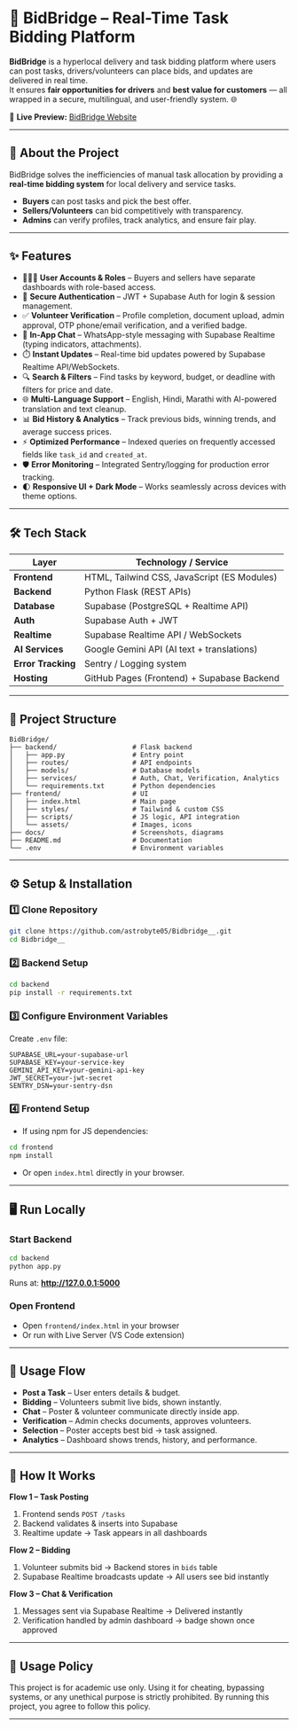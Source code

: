 # 🚚 BidBridge – Real-Time Task Bidding Platform

**BidBridge** is a hyperlocal delivery and task bidding platform where users can post tasks, drivers/volunteers can place bids, and updates are delivered in real time.  
It ensures **fair opportunities for drivers** and **best value for customers** — all wrapped in a secure, multilingual, and user-friendly system. 🌐  

🔗 **Live Preview:** [BidBridge Website](https://astrobyte05.github.io/Bidbridge__/)  

---

## 📖 About the Project

BidBridge solves the inefficiencies of manual task allocation by providing a **real-time bidding system** for local delivery and service tasks.  
- **Buyers** can post tasks and pick the best offer.  
- **Sellers/Volunteers** can bid competitively with transparency.  
- **Admins** can verify profiles, track analytics, and ensure fair play.  

---

## ✨ Features

- 🧑‍🤝‍🧑 **User Accounts & Roles** – Buyers and sellers have separate dashboards with role-based access.  
- 🔐 **Secure Authentication** – JWT + Supabase Auth for login & session management.  
- ✅ **Volunteer Verification** – Profile completion, document upload, admin approval, OTP phone/email verification, and a verified badge.  
- 💬 **In-App Chat** – WhatsApp-style messaging with Supabase Realtime (typing indicators, attachments).  
- ⏱️ **Instant Updates** – Real-time bid updates powered by Supabase Realtime API/WebSockets.  
- 🔍 **Search & Filters** – Find tasks by keyword, budget, or deadline with filters for price and date.  
- 🌐 **Multi-Language Support** – English, Hindi, Marathi with AI-powered translation and text cleanup.  
- 📊 **Bid History & Analytics** – Track previous bids, winning trends, and average success prices.  
- ⚡ **Optimized Performance** – Indexed queries on frequently accessed fields like `task_id` and `created_at`.  
- 🛡️ **Error Monitoring** – Integrated Sentry/logging for production error tracking.  
- 🌓 **Responsive UI + Dark Mode** – Works seamlessly across devices with theme options.  

---

## 🛠️ Tech Stack

| Layer            | Technology / Service                          |
|------------------|-----------------------------------------------|
| **Frontend**     | HTML, Tailwind CSS, JavaScript (ES Modules)   |
| **Backend**      | Python Flask (REST APIs)                      |
| **Database**     | Supabase (PostgreSQL + Realtime API)          |
| **Auth**         | Supabase Auth + JWT                          |
| **Realtime**     | Supabase Realtime API / WebSockets            |
| **AI Services**  | Google Gemini API (AI text + translations)    |
| **Error Tracking**| Sentry / Logging system                      |
| **Hosting**      | GitHub Pages (Frontend) + Supabase Backend    |

---

## 📂 Project Structure

```plaintext
BidBridge/
├── backend/                   # Flask backend
│   ├── app.py                 # Entry point
│   ├── routes/                # API endpoints
│   ├── models/                # Database models
│   ├── services/              # Auth, Chat, Verification, Analytics
│   └── requirements.txt       # Python dependencies
├── frontend/                  # UI
│   ├── index.html             # Main page
│   ├── styles/                # Tailwind & custom CSS
│   ├── scripts/               # JS logic, API integration
│   └── assets/                # Images, icons
├── docs/                      # Screenshots, diagrams
├── README.md                  # Documentation
└── .env                       # Environment variables
```

---

## ⚙️ Setup & Installation

### 1️⃣ Clone Repository
```bash
git clone https://github.com/astrobyte05/Bidbridge__.git
cd Bidbridge__
```

### 2️⃣ Backend Setup
```bash
cd backend
pip install -r requirements.txt
```

### 3️⃣ Configure Environment Variables
Create `.env` file:
```env
SUPABASE_URL=your-supabase-url
SUPABASE_KEY=your-service-key
GEMINI_API_KEY=your-gemini-api-key
JWT_SECRET=your-jwt-secret
SENTRY_DSN=your-sentry-dsn
```

### 4️⃣ Frontend Setup
- If using npm for JS dependencies:
```bash
cd frontend
npm install
```
- Or open `index.html` directly in your browser.

---

## 🖥️ Run Locally

### Start Backend
```bash
cd backend
python app.py
```
Runs at: **http://127.0.0.1:5000**

### Open Frontend
- Open `frontend/index.html` in your browser  
- Or run with Live Server (VS Code extension)  

---

## 🚀 Usage Flow

- **Post a Task** – User enters details & budget.  
- **Bidding** – Volunteers submit live bids, shown instantly.  
- **Chat** – Poster & volunteer communicate directly inside app.  
- **Verification** – Admin checks documents, approves volunteers.  
- **Selection** – Poster accepts best bid → task assigned.  
- **Analytics** – Dashboard shows trends, history, and performance.  

---

## 🔄 How It Works

**Flow 1 – Task Posting**  
1. Frontend sends `POST /tasks`  
2. Backend validates & inserts into Supabase  
3. Realtime update → Task appears in all dashboards  

**Flow 2 – Bidding**  
1. Volunteer submits bid → Backend stores in `bids` table  
2. Supabase Realtime broadcasts update → All users see bid instantly  

**Flow 3 – Chat & Verification**  
1. Messages sent via Supabase Realtime → Delivered instantly  
2. Verification handled by admin dashboard → badge shown once approved  

---

## 🚨 Usage Policy
This project is for academic use only.
Using it for cheating, bypassing systems, or any unethical purpose is strictly prohibited.
By running this project, you agree to follow this policy.

---

